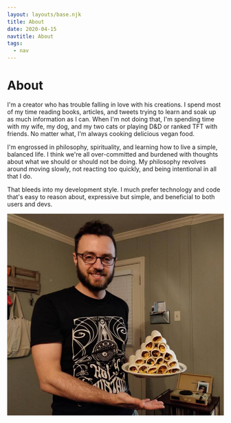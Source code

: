 ```yaml
---
layout: layouts/base.njk
title: About
date: 2020-04-15
navtitle: About
tags:
  - nav
---
```


# About

I'm a creator who has trouble falling in love with his creations. I spend most of my time reading books, articles, and tweets trying to learn and soak up as much information as I can. When I'm not doing that, I'm spending time with my wife, my dog, and my two cats or playing D&D or ranked TFT with friends. No matter what, I'm always cooking delicious vegan food.

I'm engrossed in philosophy, spirituality, and learning how to live a simple, balanced life. I think we're all over-committed and burdened with thoughts about what we should or should not be doing. My philosophy revolves around moving slowly, not reacting too quickly, and being intentional in all that I do.

That bleeds into my development style. I much prefer technology and code that's easy to reason about, expressive but simple, and beneficial to both users and devs.

![Handsome man telepathically floats taquitos](/static/img/floating-burritos.jpg)